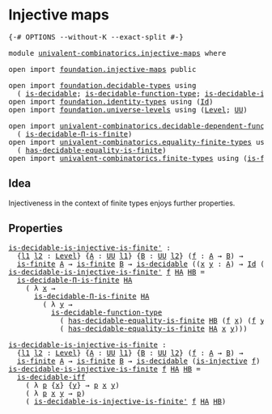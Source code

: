 # Injective maps

<pre class="Agda"><a id="27" class="Symbol">{-#</a> <a id="31" class="Keyword">OPTIONS</a> <a id="39" class="Pragma">--without-K</a> <a id="51" class="Pragma">--exact-split</a> <a id="65" class="Symbol">#-}</a>

<a id="70" class="Keyword">module</a> <a id="77" href="univalent-combinatorics.injective-maps.html" class="Module">univalent-combinatorics.injective-maps</a> <a id="116" class="Keyword">where</a>

<a id="123" class="Keyword">open</a> <a id="128" class="Keyword">import</a> <a id="135" href="foundation.injective-maps.html" class="Module">foundation.injective-maps</a> <a id="161" class="Keyword">public</a>

<a id="169" class="Keyword">open</a> <a id="174" class="Keyword">import</a> <a id="181" href="foundation.decidable-types.html" class="Module">foundation.decidable-types</a> <a id="208" class="Keyword">using</a>
  <a id="216" class="Symbol">(</a> <a id="218" href="foundation.decidable-types.html#1741" class="Function">is-decidable</a><a id="230" class="Symbol">;</a> <a id="232" href="foundation.decidable-types.html#4311" class="Function">is-decidable-function-type</a><a id="258" class="Symbol">;</a> <a id="260" href="foundation.decidable-types.html#5377" class="Function">is-decidable-iff</a><a id="276" class="Symbol">)</a>
<a id="278" class="Keyword">open</a> <a id="283" class="Keyword">import</a> <a id="290" href="foundation.identity-types.html" class="Module">foundation.identity-types</a> <a id="316" class="Keyword">using</a> <a id="322" class="Symbol">(</a><a id="323" href="foundation-core.identity-types.html#641" class="Datatype">Id</a><a id="325" class="Symbol">)</a>
<a id="327" class="Keyword">open</a> <a id="332" class="Keyword">import</a> <a id="339" href="foundation.universe-levels.html" class="Module">foundation.universe-levels</a> <a id="366" class="Keyword">using</a> <a id="372" class="Symbol">(</a><a id="373" href="Agda.Primitive.html#597" class="Postulate">Level</a><a id="378" class="Symbol">;</a> <a id="380" href="foundation-core.universe-levels.html#222" class="Primitive">UU</a><a id="382" class="Symbol">)</a>

<a id="385" class="Keyword">open</a> <a id="390" class="Keyword">import</a> <a id="397" href="univalent-combinatorics.decidable-dependent-function-types.html" class="Module">univalent-combinatorics.decidable-dependent-function-types</a> <a id="456" class="Keyword">using</a>
  <a id="464" class="Symbol">(</a> <a id="466" href="univalent-combinatorics.decidable-dependent-function-types.html#1427" class="Function">is-decidable-Π-is-finite</a><a id="490" class="Symbol">)</a>
<a id="492" class="Keyword">open</a> <a id="497" class="Keyword">import</a> <a id="504" href="univalent-combinatorics.equality-finite-types.html" class="Module">univalent-combinatorics.equality-finite-types</a> <a id="550" class="Keyword">using</a>
  <a id="558" class="Symbol">(</a> <a id="560" href="univalent-combinatorics.equality-finite-types.html#1654" class="Function">has-decidable-equality-is-finite</a><a id="592" class="Symbol">)</a>
<a id="594" class="Keyword">open</a> <a id="599" class="Keyword">import</a> <a id="606" href="univalent-combinatorics.finite-types.html" class="Module">univalent-combinatorics.finite-types</a> <a id="643" class="Keyword">using</a> <a id="649" class="Symbol">(</a><a id="650" href="univalent-combinatorics.finite-types.html#3736" class="Function">is-finite</a><a id="659" class="Symbol">)</a>
</pre>
## Idea

Injectiveness in the context of finite types enjoys further properties.

## Properties

<pre class="Agda"><a id="is-decidable-is-injective-is-finite&#39;"></a><a id="771" href="univalent-combinatorics.injective-maps.html#771" class="Function">is-decidable-is-injective-is-finite&#39;</a> <a id="808" class="Symbol">:</a>
  <a id="812" class="Symbol">{</a><a id="813" href="univalent-combinatorics.injective-maps.html#813" class="Bound">l1</a> <a id="816" href="univalent-combinatorics.injective-maps.html#816" class="Bound">l2</a> <a id="819" class="Symbol">:</a> <a id="821" href="Agda.Primitive.html#597" class="Postulate">Level</a><a id="826" class="Symbol">}</a> <a id="828" class="Symbol">{</a><a id="829" href="univalent-combinatorics.injective-maps.html#829" class="Bound">A</a> <a id="831" class="Symbol">:</a> <a id="833" href="foundation-core.universe-levels.html#222" class="Primitive">UU</a> <a id="836" href="univalent-combinatorics.injective-maps.html#813" class="Bound">l1</a><a id="838" class="Symbol">}</a> <a id="840" class="Symbol">{</a><a id="841" href="univalent-combinatorics.injective-maps.html#841" class="Bound">B</a> <a id="843" class="Symbol">:</a> <a id="845" href="foundation-core.universe-levels.html#222" class="Primitive">UU</a> <a id="848" href="univalent-combinatorics.injective-maps.html#816" class="Bound">l2</a><a id="850" class="Symbol">}</a> <a id="852" class="Symbol">(</a><a id="853" href="univalent-combinatorics.injective-maps.html#853" class="Bound">f</a> <a id="855" class="Symbol">:</a> <a id="857" href="univalent-combinatorics.injective-maps.html#829" class="Bound">A</a> <a id="859" class="Symbol">→</a> <a id="861" href="univalent-combinatorics.injective-maps.html#841" class="Bound">B</a><a id="862" class="Symbol">)</a> <a id="864" class="Symbol">→</a>
  <a id="868" href="univalent-combinatorics.finite-types.html#3736" class="Function">is-finite</a> <a id="878" href="univalent-combinatorics.injective-maps.html#829" class="Bound">A</a> <a id="880" class="Symbol">→</a> <a id="882" href="univalent-combinatorics.finite-types.html#3736" class="Function">is-finite</a> <a id="892" href="univalent-combinatorics.injective-maps.html#841" class="Bound">B</a> <a id="894" class="Symbol">→</a> <a id="896" href="foundation.decidable-types.html#1741" class="Function">is-decidable</a> <a id="909" class="Symbol">((</a><a id="911" href="univalent-combinatorics.injective-maps.html#911" class="Bound">x</a> <a id="913" href="univalent-combinatorics.injective-maps.html#913" class="Bound">y</a> <a id="915" class="Symbol">:</a> <a id="917" href="univalent-combinatorics.injective-maps.html#829" class="Bound">A</a><a id="918" class="Symbol">)</a> <a id="920" class="Symbol">→</a> <a id="922" href="foundation-core.identity-types.html#641" class="Datatype">Id</a> <a id="925" class="Symbol">(</a><a id="926" href="univalent-combinatorics.injective-maps.html#853" class="Bound">f</a> <a id="928" href="univalent-combinatorics.injective-maps.html#911" class="Bound">x</a><a id="929" class="Symbol">)</a> <a id="931" class="Symbol">(</a><a id="932" href="univalent-combinatorics.injective-maps.html#853" class="Bound">f</a> <a id="934" href="univalent-combinatorics.injective-maps.html#913" class="Bound">y</a><a id="935" class="Symbol">)</a> <a id="937" class="Symbol">→</a> <a id="939" href="foundation-core.identity-types.html#641" class="Datatype">Id</a> <a id="942" href="univalent-combinatorics.injective-maps.html#911" class="Bound">x</a> <a id="944" href="univalent-combinatorics.injective-maps.html#913" class="Bound">y</a><a id="945" class="Symbol">)</a>
<a id="947" href="univalent-combinatorics.injective-maps.html#771" class="Function">is-decidable-is-injective-is-finite&#39;</a> <a id="984" href="univalent-combinatorics.injective-maps.html#984" class="Bound">f</a> <a id="986" href="univalent-combinatorics.injective-maps.html#986" class="Bound">HA</a> <a id="989" href="univalent-combinatorics.injective-maps.html#989" class="Bound">HB</a> <a id="992" class="Symbol">=</a>
  <a id="996" href="univalent-combinatorics.decidable-dependent-function-types.html#1427" class="Function">is-decidable-Π-is-finite</a> <a id="1021" href="univalent-combinatorics.injective-maps.html#986" class="Bound">HA</a>
    <a id="1028" class="Symbol">(</a> <a id="1030" class="Symbol">λ</a> <a id="1032" href="univalent-combinatorics.injective-maps.html#1032" class="Bound">x</a> <a id="1034" class="Symbol">→</a>
      <a id="1042" href="univalent-combinatorics.decidable-dependent-function-types.html#1427" class="Function">is-decidable-Π-is-finite</a> <a id="1067" href="univalent-combinatorics.injective-maps.html#986" class="Bound">HA</a>
        <a id="1078" class="Symbol">(</a> <a id="1080" class="Symbol">λ</a> <a id="1082" href="univalent-combinatorics.injective-maps.html#1082" class="Bound">y</a> <a id="1084" class="Symbol">→</a>
          <a id="1096" href="foundation.decidable-types.html#4311" class="Function">is-decidable-function-type</a>
            <a id="1135" class="Symbol">(</a> <a id="1137" href="univalent-combinatorics.equality-finite-types.html#1654" class="Function">has-decidable-equality-is-finite</a> <a id="1170" href="univalent-combinatorics.injective-maps.html#989" class="Bound">HB</a> <a id="1173" class="Symbol">(</a><a id="1174" href="univalent-combinatorics.injective-maps.html#984" class="Bound">f</a> <a id="1176" href="univalent-combinatorics.injective-maps.html#1032" class="Bound">x</a><a id="1177" class="Symbol">)</a> <a id="1179" class="Symbol">(</a><a id="1180" href="univalent-combinatorics.injective-maps.html#984" class="Bound">f</a> <a id="1182" href="univalent-combinatorics.injective-maps.html#1082" class="Bound">y</a><a id="1183" class="Symbol">))</a>
            <a id="1198" class="Symbol">(</a> <a id="1200" href="univalent-combinatorics.equality-finite-types.html#1654" class="Function">has-decidable-equality-is-finite</a> <a id="1233" href="univalent-combinatorics.injective-maps.html#986" class="Bound">HA</a> <a id="1236" href="univalent-combinatorics.injective-maps.html#1032" class="Bound">x</a> <a id="1238" href="univalent-combinatorics.injective-maps.html#1082" class="Bound">y</a><a id="1239" class="Symbol">)))</a>

<a id="is-decidable-is-injective-is-finite"></a><a id="1244" href="univalent-combinatorics.injective-maps.html#1244" class="Function">is-decidable-is-injective-is-finite</a> <a id="1280" class="Symbol">:</a>
  <a id="1284" class="Symbol">{</a><a id="1285" href="univalent-combinatorics.injective-maps.html#1285" class="Bound">l1</a> <a id="1288" href="univalent-combinatorics.injective-maps.html#1288" class="Bound">l2</a> <a id="1291" class="Symbol">:</a> <a id="1293" href="Agda.Primitive.html#597" class="Postulate">Level</a><a id="1298" class="Symbol">}</a> <a id="1300" class="Symbol">{</a><a id="1301" href="univalent-combinatorics.injective-maps.html#1301" class="Bound">A</a> <a id="1303" class="Symbol">:</a> <a id="1305" href="foundation-core.universe-levels.html#222" class="Primitive">UU</a> <a id="1308" href="univalent-combinatorics.injective-maps.html#1285" class="Bound">l1</a><a id="1310" class="Symbol">}</a> <a id="1312" class="Symbol">{</a><a id="1313" href="univalent-combinatorics.injective-maps.html#1313" class="Bound">B</a> <a id="1315" class="Symbol">:</a> <a id="1317" href="foundation-core.universe-levels.html#222" class="Primitive">UU</a> <a id="1320" href="univalent-combinatorics.injective-maps.html#1288" class="Bound">l2</a><a id="1322" class="Symbol">}</a> <a id="1324" class="Symbol">(</a><a id="1325" href="univalent-combinatorics.injective-maps.html#1325" class="Bound">f</a> <a id="1327" class="Symbol">:</a> <a id="1329" href="univalent-combinatorics.injective-maps.html#1301" class="Bound">A</a> <a id="1331" class="Symbol">→</a> <a id="1333" href="univalent-combinatorics.injective-maps.html#1313" class="Bound">B</a><a id="1334" class="Symbol">)</a> <a id="1336" class="Symbol">→</a>
  <a id="1340" href="univalent-combinatorics.finite-types.html#3736" class="Function">is-finite</a> <a id="1350" href="univalent-combinatorics.injective-maps.html#1301" class="Bound">A</a> <a id="1352" class="Symbol">→</a> <a id="1354" href="univalent-combinatorics.finite-types.html#3736" class="Function">is-finite</a> <a id="1364" href="univalent-combinatorics.injective-maps.html#1313" class="Bound">B</a> <a id="1366" class="Symbol">→</a> <a id="1368" href="foundation.decidable-types.html#1741" class="Function">is-decidable</a> <a id="1381" class="Symbol">(</a><a id="1382" href="foundation.injective-maps.html#1295" class="Function">is-injective</a> <a id="1395" href="univalent-combinatorics.injective-maps.html#1325" class="Bound">f</a><a id="1396" class="Symbol">)</a>
<a id="1398" href="univalent-combinatorics.injective-maps.html#1244" class="Function">is-decidable-is-injective-is-finite</a> <a id="1434" href="univalent-combinatorics.injective-maps.html#1434" class="Bound">f</a> <a id="1436" href="univalent-combinatorics.injective-maps.html#1436" class="Bound">HA</a> <a id="1439" href="univalent-combinatorics.injective-maps.html#1439" class="Bound">HB</a> <a id="1442" class="Symbol">=</a>
  <a id="1446" href="foundation.decidable-types.html#5377" class="Function">is-decidable-iff</a>
    <a id="1467" class="Symbol">(</a> <a id="1469" class="Symbol">λ</a> <a id="1471" href="univalent-combinatorics.injective-maps.html#1471" class="Bound">p</a> <a id="1473" class="Symbol">{</a><a id="1474" href="univalent-combinatorics.injective-maps.html#1474" class="Bound">x</a><a id="1475" class="Symbol">}</a> <a id="1477" class="Symbol">{</a><a id="1478" href="univalent-combinatorics.injective-maps.html#1478" class="Bound">y</a><a id="1479" class="Symbol">}</a> <a id="1481" class="Symbol">→</a> <a id="1483" href="univalent-combinatorics.injective-maps.html#1471" class="Bound">p</a> <a id="1485" href="univalent-combinatorics.injective-maps.html#1474" class="Bound">x</a> <a id="1487" href="univalent-combinatorics.injective-maps.html#1478" class="Bound">y</a><a id="1488" class="Symbol">)</a>
    <a id="1494" class="Symbol">(</a> <a id="1496" class="Symbol">λ</a> <a id="1498" href="univalent-combinatorics.injective-maps.html#1498" class="Bound">p</a> <a id="1500" href="univalent-combinatorics.injective-maps.html#1500" class="Bound">x</a> <a id="1502" href="univalent-combinatorics.injective-maps.html#1502" class="Bound">y</a> <a id="1504" class="Symbol">→</a> <a id="1506" href="univalent-combinatorics.injective-maps.html#1498" class="Bound">p</a><a id="1507" class="Symbol">)</a>
    <a id="1513" class="Symbol">(</a> <a id="1515" href="univalent-combinatorics.injective-maps.html#771" class="Function">is-decidable-is-injective-is-finite&#39;</a> <a id="1552" href="univalent-combinatorics.injective-maps.html#1434" class="Bound">f</a> <a id="1554" href="univalent-combinatorics.injective-maps.html#1436" class="Bound">HA</a> <a id="1557" href="univalent-combinatorics.injective-maps.html#1439" class="Bound">HB</a><a id="1559" class="Symbol">)</a>
</pre>